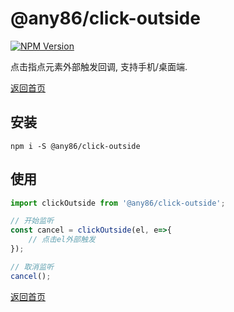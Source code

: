 # @any86/click-outside
[![NPM Version][npm-image]][npm-url]

[npm-image]: https://badgen.net/npm/v/@any86/click-outside
[npm-url]: https://npmjs.org/package/@any86/click-outside

点击指点元素外部触发回调, 支持手机/桌面端.

[返回首页](../../README.md)
## 安装
```
npm i -S @any86/click-outside
```

## 使用
```javascript
import clickOutside from '@any86/click-outside';

// 开始监听
const cancel = clickOutside(el, e=>{
    // 点击el外部触发
});

// 取消监听
cancel();
```

[返回首页](../../README.md)